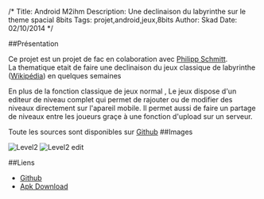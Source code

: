 /*
Title: Android M2ihm
Description: Une declinaison du labyrinthe sur le theme spacial 8bits
Tags: projet,android,jeux,8bits
Author: Skad
Date: 02/10/2014
*/

##Présentation

Ce projet est un projet de fac en colaboration avec [Philipp Schmitt](http://lxl.io/about "Philipp Schmitt resume").  
La thematique etait de faire une declinaison du jeux classique de labyrinthe ([Wikipédia](http://fr.wikipedia.org/wiki/Jeu_de_labyrinthe "Wikipédia labyrinthe")) en quelques semaines

En plus de la fonction classique de jeux normal , Le jeux dispose d'un editeur de niveau complet qui permet de rajouter ou de modifier des niveaux directement sur l'apareil mobile.
Il permet aussi de faire un partage de niveaux entre les joueurs graçe à une fonction d'upload sur un serveur.  

Toute les sources sont disponibles sur [Github](https://github.com/skad/Android-M2IHM "github labyrinthe") 
##Images

![Level2](../content/images/android-m2ihm-leve2.png "Level2")
![Level2 edit](../content/images/android-m2ihm-leve2-edit.png "Level2 edit")

##Liens

 - [Github](https://github.com/skad/Android-M2IHM "github labyrinthe")
 - [Apk Download](https://github.com/skad/Android-M2IHM/releases/download/v1.0/Android-M2IHM.apk "Apk labyrinthe")
   